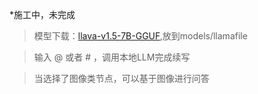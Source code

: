 *施工中，未完成

> 模型下载：[llava-v1.5-7B-GGUF](https://huggingface.co/jartine/llava-v1.5-7B-GGUF/resolve/main/llava-v1.5-7b-q4.llamafile?download=true),放到models/llamafile

> 输入 @ 或者 # ，调用本地LLM完成续写

> 当选择了图像类节点，可以基于图像进行问答